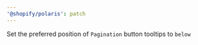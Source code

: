 ```yaml
---
'@shopify/polaris': patch
---
```


Set the preferred position of `Pagination` button tooltips to `below`
